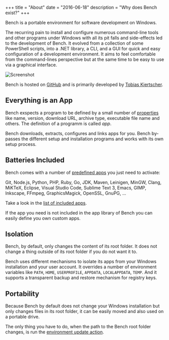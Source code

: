 +++
title = "About"
date = "2016-06-18"
description = "Why does Bench exist?"
+++

[apps]: https://apps.winbench.org/

Bench is a portable environment for software development on Windows.

The recurring pain to install and configure numerous command-line tools
and other programs under Windows with all its pit falls and side-effects
led to the development of Bench.
It evolved from a collection of some PowerShell scripts, into a .NET library,
a CLI, and a GUI for quick and easy configuration of a development environment.
It aims to feel comfortable from the command-lines perspective but
at the same time to be easy to use via a graphical interface.

![Screenshot](/img/teaser.png)

Bench is hosted on [GitHub](https://github.com/winbench/bench/)
and is primarily developed by [Tobias Kiertscher](http://www.mastersign.de/).

## Everything is an App
Bench exspects a program to be defined by a small number of [properties](/ref/app-properties)
like name, version, download URL, archive type, executable file name and others.
The definition of a programm is called _app_.

Bench downloads, extracts, configures and links apps for you.
Bench by-passes the different setup and installation programs and works with
its own setup process.

## Batteries Included
Bench comes with a number of [predefined apps][apps] you just need to activate:

Git, Node.js, Python, PHP, Ruby, Go, JDK, Maven, Leinigen, MinGW, Clang, MiKTeX,
Eclipse, Visual Studio Code, Sublime Text 3, Emacs, GIMP, Inkscape,
FFmpeg, GraphicsMagick, OpenSSL, GnuPG, ...

Take a look in the [list of included apps][apps].

If the app you need is not included in the app library of Bench you can easily
define you own custom apps.

## Isolation
Bench, by default, only changes the content of its root folder.
It does not change a thing outside of its root folder if you do not want it to.

Bench uses different mechanisms to isolate its apps from your Windows installation
and your user account.
It overrides a number of environment variables like
`PATH`, `HOME`, `USERPROFILE`, `APPDATA`, `LOCALAPPDATA`, `TEMP`.
And it supports a transparent backup and restore mechanism for registry keys.

## Portability
Because Bench by default does not change your Windows installation
but only changes files in its root folder, it can be easily moved
and also used on a portable drive.

The only thing you have to do, when the path to the Bench root folder changes,
is run the [environment update action](/ref/bench-cli/#cmd_bench-manage-update-env).
